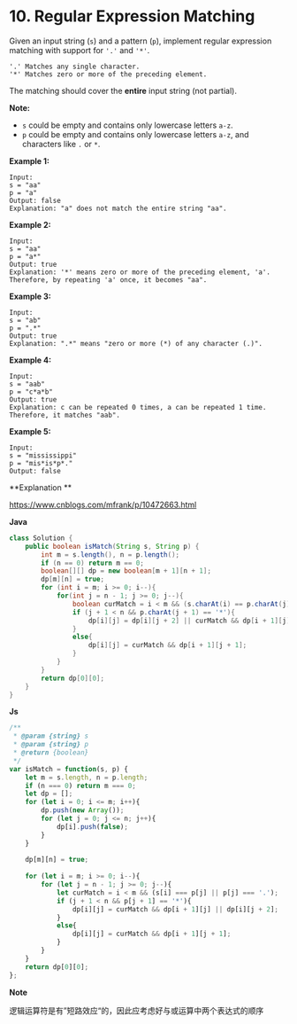 # 10. Regular Expression Matching

Given an input string (`s`) and a pattern (`p`), implement regular expression matching with support for `'.'` and `'*'`.

```
'.' Matches any single character.
'*' Matches zero or more of the preceding element.
```

The matching should cover the **entire** input string (not partial).

**Note:**

- `s` could be empty and contains only lowercase letters `a-z`.
- `p` could be empty and contains only lowercase letters `a-z`, and characters like `.` or `*`.

**Example 1:**

```
Input:
s = "aa"
p = "a"
Output: false
Explanation: "a" does not match the entire string "aa".
```

**Example 2:**

```
Input:
s = "aa"
p = "a*"
Output: true
Explanation: '*' means zero or more of the preceding element, 'a'. Therefore, by repeating 'a' once, it becomes "aa".
```

**Example 3:**

```
Input:
s = "ab"
p = ".*"
Output: true
Explanation: ".*" means "zero or more (*) of any character (.)".
```

**Example 4:**

```
Input:
s = "aab"
p = "c*a*b"
Output: true
Explanation: c can be repeated 0 times, a can be repeated 1 time. Therefore, it matches "aab".
```

**Example 5:**

```
Input:
s = "mississippi"
p = "mis*is*p*."
Output: false
```



**Explanation **

<https://www.cnblogs.com/mfrank/p/10472663.html>



**Java**

```java
class Solution {
    public boolean isMatch(String s, String p) {
        int m = s.length(), n = p.length();
        if (n == 0) return m == 0;
        boolean[][] dp = new boolean[m + 1][n + 1];
        dp[m][n] = true;
        for (int i = m; i >= 0; i--){
            for(int j = n - 1; j >= 0; j--){
                boolean curMatch = i < m && (s.charAt(i) == p.charAt(j) || p.charAt(j) == '.');
                if (j + 1 < n && p.charAt(j + 1) == '*'){
                    dp[i][j] = dp[i][j + 2] || curMatch && dp[i + 1][j];
                }
                else{
                    dp[i][j] = curMatch && dp[i + 1][j + 1];
                }
            }
        }
        return dp[0][0];
    }
}
```

**Js**

```javascript
/**
 * @param {string} s
 * @param {string} p
 * @return {boolean}
 */
var isMatch = function(s, p) {
    let m = s.length, n = p.length;
    if (n === 0) return m === 0;
    let dp = [];
    for (let i = 0; i <= m; i++){
        dp.push(new Array());
        for (let j = 0; j <= n; j++){
            dp[i].push(false);
        }
    }
    
    dp[m][n] = true;
    
    for (let i = m; i >= 0; i--){
        for (let j = n - 1; j >= 0; j--){
            let curMatch = i < m && (s[i] === p[j] || p[j] === '.');
            if (j + 1 < n && p[j + 1] == '*'){
                dp[i][j] = curMatch && dp[i + 1][j] || dp[i][j + 2];
            }
            else{
                dp[i][j] = curMatch && dp[i + 1][j + 1];
            }
        }
    }
    return dp[0][0];
};
```

**Note**

逻辑运算符是有”短路效应“的，因此应考虑好与或运算中两个表达式的顺序